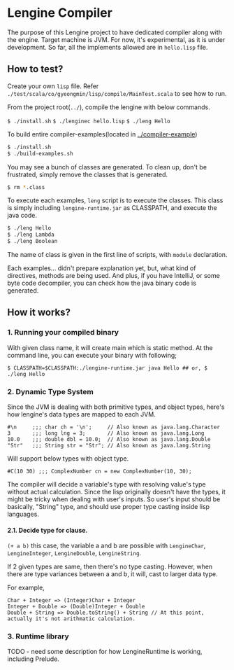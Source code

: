 # Lengine Compiler

The purpose of this Lengine project to have dedicated compiler along with the engine.
Target machine is JVM.
For now, it's experimental, as it is under development.
So far, all the implements allowed are in `hello.lisp` file.

## How to test?

Create your own `lisp` file.
Refer `./test/scala/co/gyeongmin/lisp/compile/MainTest.scala` to see how to run.

From the project root(`../`), compile the lengine with below commands.

`$ ./install.sh`
`$ ./lenginec hello.lisp`
`$ ./leng Hello`

To build entire compiler-examples(located in [../compiler-example](../compiler-example))

```bash
$ ./install.sh
$ ./build-examples.sh
```

You may see a bunch of classes are generated. To clean up, don't be frustrated, simply remove the classes that is
generated.

```bash
$ rm *.class
```

To execute each examples, `leng` script is to execute the classes. This class is simply including `lengine-runtime.jar`
as CLASSPATH, and execute the java code.

```bash
$ ./leng Hello
$ ./leng Lambda
$ ./leng Boolean
```

The name of class is given in the first line of scripts, with `module` declaration.

Each examples... didn't prepare explanation yet, but, what kind of directives, methods are being used.
And plus, if you have IntelliJ, or some byte code decompiler, you can check how the java binary code is generated.

## How it works?

### 1. Running your compiled binary

With given class name, it will create main which is static method. At the command line, you can execute your binary with
following;

`$ CLASSPATH=$CLASSPATH:./lengine-runtime.jar java Hello ## or, $ ./leng Hello`

### 2. Dynamic Type System

Since the JVM is dealing with both primitive types, and object types, here's how lengine's data types are mapped to each
JVM.

```
#\n     ;;; char ch = '\n';     // Also known as java.lang.Character
3       ;;; long lng = 3;       // Also known as java.lang.Long
10.0    ;;; double dbl = 10.0;  // Also known as java.lang.Double
"Str"   ;;; String str = "Str"; // Also known as java.lang.String
```

Will support below types with object type.

```
#C(10 30) ;;; ComplexNumber cn = new ComplexNumber(10, 30);
```

The compiler will decide a variable's type with resolving value's type without actual calculation.
Since the lisp originally doesn't have the types, it might be tricky when dealing with user's inputs.
So user's input should be basically, "String" type, and should use proper type casting inside lisp languages.

#### 2.1. Decide type for clause.

`(+ a b)` this case, the variable a and b are possible
with `LengineChar`, `LengineInteger`, `LengineDouble`, `LengineString`.

If 2 given types are same, then there's no type casting. However, when there are type variances between a and b, it
will, cast to larger data type.

For example,

```
Char + Integer => (Integer)Char + Integer
Integer + Double => (Double)Integer + Double
Double + String => Double.toString() + String // At this point, actually it's not arithmatic calculation.
```

### 3. Runtime library

TODO - need some description for how LengineRuntime is working, including Prelude.